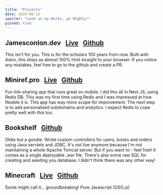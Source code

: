 ```yaml
---
title: "Projects"
date: 2024-08-23
spoiler: "Look on my Works, ye Mighty!"
pinned: true
---
```


## Jamesconlon.dev &nbsp; [Live](https://www.jamesconlon.dev/) &nbsp; [Github](https://github.com/conlonj25/jamesconlon-dot-dev)

This isn't for you. This is for the scholars 100 years from now. Built with Astro, this ships as almost 100% html straight to your browser. If you notice any mistakes, feel free to go to the github and create a PR.

## Miniref.pro &nbsp; [Live](https://www.miniref.pro/) &nbsp; [Github](https://github.com/conlonj25/miniref)

Fun link-sharing app that runs great on mobile. I did this all in Next JS, using Redis DB. This was my first time using Redis and I was impressed at how flexible it is. This app has way more scope for improvement. The next step is to add personalised subdomains and analytics. I expect Redis to cope pretty well with this too.

## Bookshelf &nbsp; [Github](https://github.com/conlonj25/bookshelf)

Oldie but a goodie. Wrote custom controllers for users, books and orders using Java servlets and JDBC.
It's not live anymore because I'm not maintaining a whole Apache Tomcat server. But if you want to - feel free! It comes as a single deployable .war file. There's also some raw SQL for creating and seeding you database. I didn't think there was any other way!

## Minecraft &nbsp; [Live](https://minecraft-clone-ashy.vercel.app/) &nbsp; [Github](https://github.com/conlonj25/minecraft-clone)

Some might call it... groundbreaking! Pure Javascript (OSG.js)